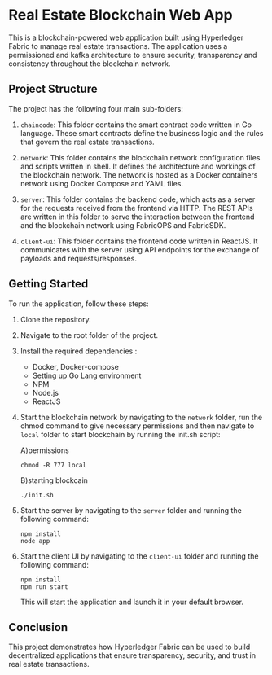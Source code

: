 # Real Estate Blockchain Web App

This is a blockchain-powered web application built using Hyperledger Fabric to manage real estate transactions. The application uses a permissioned and kafka architecture to ensure security, transparency and consistency throughout the blockchain network.

## Project Structure

The project has the following four main sub-folders:

1. `chaincode`: This folder contains the smart contract code written in Go language. These smart contracts define the business logic and the rules that govern the real estate transactions.

2. `network`: This folder contains the blockchain network configuration files and scripts written in shell. It defines the architecture and workings of the blockchain network. The network is hosted as a Docker containers network using Docker Compose and YAML files.

3. `server`: This folder contains the backend code, which acts as a server for the requests received from the frontend via HTTP. The REST APIs are written in this folder to serve the interaction between the frontend and the blockchain network using FabricOPS and FabricSDK.

4. `client-ui`: This folder contains the frontend code written in ReactJS. It communicates with the server using API endpoints for the exchange of payloads and requests/responses.

## Getting Started

To run the application, follow these steps:

1. Clone the repository.

2. Navigate to the root folder of the project.

3. Install the required dependencies :
   - Docker, Docker-compose
   - Setting up Go Lang environment
   - NPM
   - Node.js
   - ReactJS
 

4. Start the blockchain network by navigating to the `network` folder, run the chmod command to give necessary permissions and then navigate to `local` folder to start blockchain by running the init.sh script:
   
   A)permissions
   ```
   chmod -R 777 local
   ```
   B)starting blockcain
   ```
   ./init.sh
   ```

6. Start the server by navigating to the `server` folder and running the following command:

   ```
   npm install
   node app
   ```

7. Start the client UI by navigating to the `client-ui` folder and running the following command:

   ```
   npm install
   npm run start
   ```

   This will start the application and launch it in your default browser.

## Conclusion
This project demonstrates how Hyperledger Fabric can be used to build decentralized applications that ensure transparency, security, and trust in real estate transactions.
